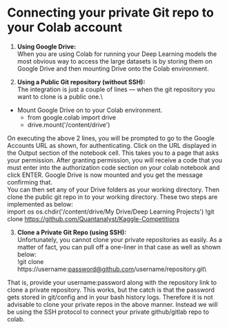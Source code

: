 # Connecting your private Git repo to your Colab account

1. **Using Google Drive:**\
When you are using Colab for running your Deep Learning models the most obvious way to access the large datasets is by storing them on Google Drive and then mounting Drive onto the Colab environment.

2. **Using a Public Git repository (without SSH):**\
The integration is just a couple of lines — when the git repository you want to clone is a public one.\
  * Mount Google Drive on to your Colab environment.
    * from google.colab import drive
    * drive.mount('/content/drive')

On executing the above 2 lines, you will be prompted to go to the Google Accounts URL as shown, for authenticating. Click on the URL displayed in the Output section of the notebook cell. This takes you to a page that asks your permission. After granting permission, you will receive a code that you must enter into the authorization code section on your colab notebook and click ENTER. Google Drive is now mounted and you get the message confirming that.\
You can then set any of your Drive folders as your working directory. Then clone the public git repo in to your working directory. These two steps are implemented as below:\
  import os
  os.chdir('/content/drive/My Drive/Deep Learning Projects')
  !git clone https://github.com/Quantanalyst/Kaggle-Competitions

3. **Clone a Private Git Repo (using SSH):**\
Unfortunately, you cannot clone your private repositories as easily. As a matter of fact, you can pull off a one-liner in that case as well as shown below:\
!git clone https://username:password@github.com/username/repository.git\

That is, provide your username:password along with the repository link to clone a private repository. This works, but the catch is that the password gets stored in git/config and in your bash history logs. Therefore it is not advisable to clone your private repos in the above manner. Instead we will be using the SSH protocol to connect your private github/gitlab repo to colab.



